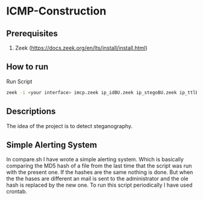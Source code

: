 # ICMP-Construction

## Prerequisites

1. Zeek (https://docs.zeek.org/en/lts/install/install.html)

## How to run

Run Script
```bash
zeek -i <your interface> imcp.zeek ip_idBU.zeek ip_stegoBU.zeek ip_ttlBU.zeek mqtt_stego.zeek sip_stego.zeek TCP.zeek
```
## Descriptions
The idea of the project is to detect steganography.

## Simple Alerting System
In compare.sh I have wrote a simple alerting system. Which is basically comparing the MD5 hash of a file from the last time that the script was run with the present one. If the hashes are the same nothing is done. But when the the hases are different an mail is sent to the administrator and the ole hash is replaced by the new one. To run this script periodically I have used crontab.
